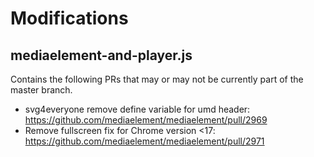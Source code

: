 # Modifications

## mediaelement-and-player.js

Contains the following PRs that may or may not be currently part of the master branch.

* svg4everyone remove define variable for umd header: https://github.com/mediaelement/mediaelement/pull/2969
* Remove fullscreen fix for Chrome version <17: https://github.com/mediaelement/mediaelement/pull/2971
